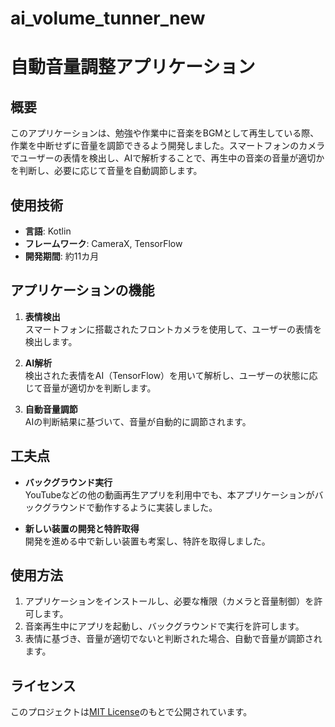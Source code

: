 ﻿# ai_volume_tunner_new
# 自動音量調整アプリケーション

## 概要
このアプリケーションは、勉強や作業中に音楽をBGMとして再生している際、作業を中断せずに音量を調節できるよう開発しました。スマートフォンのカメラでユーザーの表情を検出し、AIで解析することで、再生中の音楽の音量が適切かを判断し、必要に応じて音量を自動調節します。

## 使用技術
- **言語**: Kotlin
- **フレームワーク**: CameraX, TensorFlow
- **開発期間**: 約11カ月

## アプリケーションの機能
1. **表情検出**  
   スマートフォンに搭載されたフロントカメラを使用して、ユーザーの表情を検出します。

2. **AI解析**  
   検出された表情をAI（TensorFlow）を用いて解析し、ユーザーの状態に応じて音量が適切かを判断します。

3. **自動音量調節**  
   AIの判断結果に基づいて、音量が自動的に調節されます。

## 工夫点
- **バックグラウンド実行**  
   YouTubeなどの他の動画再生アプリを利用中でも、本アプリケーションがバックグラウンドで動作するように実装しました。
  
- **新しい装置の開発と特許取得**  
   開発を進める中で新しい装置も考案し、特許を取得しました。

## 使用方法
1. アプリケーションをインストールし、必要な権限（カメラと音量制御）を許可します。
2. 音楽再生中にアプリを起動し、バックグラウンドで実行を許可します。
3. 表情に基づき、音量が適切でないと判断された場合、自動で音量が調節されます。

## ライセンス
このプロジェクトは[MIT License](LICENSE)のもとで公開されています。

